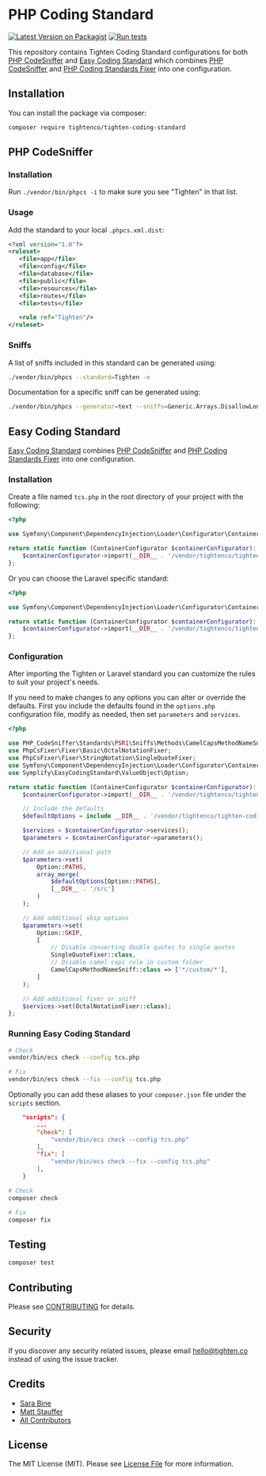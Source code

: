 # PHP Coding Standard

[![Latest Version on Packagist](https://img.shields.io/packagist/v/tightenco/tighten-coding-standard.svg?style=flat-square)](https://packagist.org/packages/tightenco/tighten-coding-standard)
[![Run tests](https://github.com/tighten/tighten-coding-standard/workflows/Run%20tests/badge.svg?branch=main)](https://github.com/tighten/tighten-coding-standard/actions?query=workflow%3A%22Run+tests%22)


This repository contains Tighten Coding Standard configurations for both [PHP CodeSniffer](https://github.com/squizlabs/PHP_CodeSniffer) and [Easy Coding Standard](https://github.com/symplify/easy-coding-standard) which combines [PHP CodeSniffer](https://github.com/squizlabs/PHP_CodeSniffer) and [PHP Coding Standards Fixer](https://github.com/FriendsOfPHP/PHP-CS-Fixer) into one configuration.

## Installation

You can install the package via composer:

```bash
composer require tightenco/tighten-coding-standard
```

## PHP CodeSniffer

### Installation

Run `./vendor/bin/phpcs -i` to make sure you see "Tighten" in that list.

### Usage

Add the standard to your local `.phpcs.xml.dist`:

```xml
<?xml version="1.0"?>
<ruleset>
   <file>app</file>
   <file>config</file>
   <file>database</file>
   <file>public</file>
   <file>resources</file>
   <file>routes</file>
   <file>tests</file>

   <rule ref="Tighten"/>
</ruleset>
```

### Sniffs

A list of sniffs included in this standard can be generated using:

```bash
./vendor/bin/phpcs --standard=Tighten -e
```

Documentation for a specific sniff can be generated using:

```bash
./vendor/bin/phpcs --generator=text --sniffs=Generic.Arrays.DisallowLongArraySyntax
```

## Easy Coding Standard

 [Easy Coding Standard](https://github.com/symplify/easy-coding-standard) combines [PHP CodeSniffer](https://github.com/squizlabs/PHP_CodeSniffer) and [PHP Coding Standards Fixer](https://github.com/FriendsOfPHP/PHP-CS-Fixer) into one configuration.

### Installation

Create a file named `tcs.php` in the root directory of your project with the following:

```php
<?php

use Symfony\Component\DependencyInjection\Loader\Configurator\ContainerConfigurator;

return static function (ContainerConfigurator $containerConfigurator): void {
    $containerConfigurator->import(__DIR__ . '/vendor/tightenco/tighten-coding-standard/config/tighten.php');
};
```

Or you can choose the Laravel specific standard:

```php
<?php

use Symfony\Component\DependencyInjection\Loader\Configurator\ContainerConfigurator;

return static function (ContainerConfigurator $containerConfigurator): void {
    $containerConfigurator->import(__DIR__ . '/vendor/tightenco/tighten-coding-standard/config/laravel.php');
};
```

### Configuration

After importing the Tighten or Laravel standard you can customize the rules to suit your project's needs.

If you need to make changes to any options you can alter or override the defaults. First you include the defaults found in the `options.php` configuration file, modify as needed, then set `parameters` and `services`.

```php
<?php

use PHP_CodeSniffer\Standards\PSR1\Sniffs\Methods\CamelCapsMethodNameSniff;
use PhpCsFixer\Fixer\Basic\OctalNotationFixer;
use PhpCsFixer\Fixer\StringNotation\SingleQuoteFixer;
use Symfony\Component\DependencyInjection\Loader\Configurator\ContainerConfigurator;
use Symplify\EasyCodingStandard\ValueObject\Option;

return static function (ContainerConfigurator $containerConfigurator): void {
    $containerConfigurator->import(__DIR__ . '/vendor/tightenco/tighten-coding-standard/config/tighten.php');

    // Include the defaults
    $defaultOptions = include __DIR__ . '/vendor/tightenco/tighten-coding-standard/config/options.php';

    $services = $containerConfigurator->services();
    $parameters = $containerConfigurator->parameters();

    // Add an additional path
    $parameters->set(
        Option::PATHS,
        array_merge(
            $defaultOptions[Option::PATHS],
            [__DIR__ . '/src']
        )
    );

    // Add additional skip options
    $parameters->set(
        Option::SKIP,
        [
            // Disable converting double quotes to single quotes
            SingleQuoteFixer::class,
            // Disable camel caps rule in custom folder
            CamelCapsMethodNameSniff::class => ['*/custom/*'],
        ]
    );

    // Add additional fixer or sniff
    $services->set(OctalNotationFixer::class);
};
```

### Running Easy Coding Standard

```bash
# Check
vendor/bin/ecs check --config tcs.php

# Fix
vendor/bin/ecs check --fix --config tcs.php
```

Optionally you can add these aliases to your `composer.json` file under the `scripts` section.

```json
    "scripts": {
        ...
        "check": [
            "vendor/bin/ecs check --config tcs.php"
        ],
        "fix": [
            "vendor/bin/ecs check --fix --config tcs.php"
        ],
    }
```

```bash
# Check
composer check

# Fix
composer fix
```

## Testing

```bash
composer test
```

## Contributing

Please see [CONTRIBUTING](CONTRIBUTING.md) for details.

## Security

If you discover any security related issues, please email hello@tighten.co instead of using the issue tracker.

## Credits

- [Sara Bine](https://github.com/sbine)
- [Matt Stauffer](https://github.com/mattstauffer)
- [All Contributors](../../contributors)

## License

The MIT License (MIT). Please see [License File](LICENSE.md) for more information.
